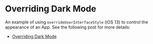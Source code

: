 #  Overriding Dark Mode

An example of using `overrideUserInterfaceStyle` (iOS 13) to control the appearance of an App. See the following post for more details:

+ [Overriding Dark Mode](https://useyourloaf.com/blog/overriding-dark-mode/)
